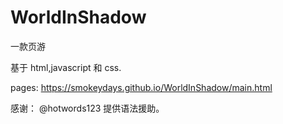  # WorldInShadow
 
 一款页游
 
 基于 html,javascript 和 css.
 
 pages: https://smokeydays.github.io/WorldInShadow/main.html
 
 感谢：
 @hotwords123 提供语法援助。
